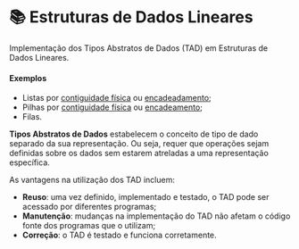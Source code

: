 # 📚 Estruturas de Dados Lineares
Implementação dos Tipos Abstratos de Dados (TAD) em Estruturas de Dados Lineares.

#### Exemplos
- Listas por [contiguidade física](https://github.com/juliakonflanz/TiposAbstratosDados/tree/main/EstruturasDadosLineares/ListaContiguidadeFisica) ou [encadeadamento](https://github.com/juliakonflanz/TiposAbstratosDados/tree/main/EstruturasDadosLineares/ListaEncadeada);
- Pilhas por [contiguidade física](https://github.com/juliakonflanz/TiposAbstratosDados/tree/main/EstruturasDadosLineares/PilhaContiguidadeFisica) ou [encadeamento](https://github.com/juliakonflanz/TiposAbstratosDados/tree/main/EstruturasDadosLineares/PilhaEncadeada);
- Filas.


**Tipos Abstratos de Dados** estabelecem o conceito de tipo de dado separado da sua representação. Ou seja, requer que operações sejam definidas sobre os dados sem estarem atreladas a uma representação específica.

As vantagens na utilização dos TAD incluem:
- **Reuso**: uma vez definido, implementado e testado, o TAD pode ser acessado por diferentes programas;
- **Manutenção**: mudanças na implementação do TAD não afetam o código fonte dos programas que o utilizam;
- **Correção**: o TAD é testado e funciona corretamente.
